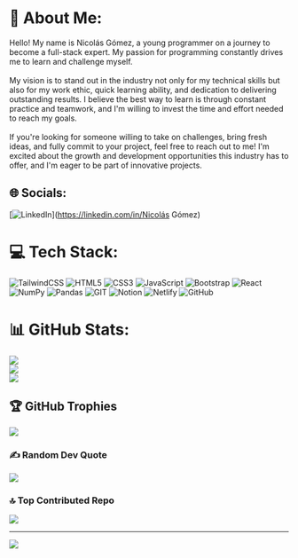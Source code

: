 # 💫 About Me:
Hello! My name is Nicolás Gómez, a young programmer on a journey to become a full-stack expert. My passion for programming constantly drives me to learn and challenge myself.<br><br>My vision is to stand out in the industry not only for my technical skills but also for my work ethic, quick learning ability, and dedication to delivering outstanding results. I believe the best way to learn is through constant practice and teamwork, and I'm willing to invest the time and effort needed to reach my goals.<br><br>If you're looking for someone willing to take on challenges, bring fresh ideas, and fully commit to your project, feel free to reach out to me! I'm excited about the growth and development opportunities this industry has to offer, and I'm eager to be part of innovative projects.


## 🌐 Socials:
[![LinkedIn](https://img.shields.io/badge/LinkedIn-%230077B5.svg?logo=linkedin&logoColor=white)](https://linkedin.com/in/Nicolás Gómez) 

# 💻 Tech Stack:
![TailwindCSS](https://img.shields.io/badge/tailwindcss-%2338B2AC.svg?style=for-the-badge&logo=tailwind-css&logoColor=white) ![HTML5](https://img.shields.io/badge/html5-%23E34F26.svg?style=for-the-badge&logo=html5&logoColor=white) ![CSS3](https://img.shields.io/badge/css3-%231572B6.svg?style=for-the-badge&logo=css3&logoColor=white) ![JavaScript](https://img.shields.io/badge/javascript-%23323330.svg?style=for-the-badge&logo=javascript&logoColor=%23F7DF1E) ![Bootstrap](https://img.shields.io/badge/bootstrap-%23563D7C.svg?style=for-the-badge&logo=bootstrap&logoColor=white) ![React](https://img.shields.io/badge/react-%2320232a.svg?style=for-the-badge&logo=react&logoColor=%2361DAFB) ![NumPy](https://img.shields.io/badge/numpy-%23013243.svg?style=for-the-badge&logo=numpy&logoColor=white) ![Pandas](https://img.shields.io/badge/pandas-%23150458.svg?style=for-the-badge&logo=pandas&logoColor=white) ![GIT](https://img.shields.io/badge/Git-fc6d26?style=for-the-badge&logo=git&logoColor=white) ![Notion](https://img.shields.io/badge/Notion-%23000000.svg?style=for-the-badge&logo=notion&logoColor=white) ![Netlify](https://img.shields.io/badge/netlify-%23000000.svg?style=for-the-badge&logo=netlify&logoColor=#00C7B7) ![GitHub](https://img.shields.io/badge/GitHub-%23121011.svg?style=for-the-badge&logo=github&logoColor=white)
# 📊 GitHub Stats:
![](https://github-readme-stats.vercel.app/api?username=NickGV&theme=dark&hide_border=false&include_all_commits=false&count_private=false)<br/>
![](https://github-readme-streak-stats.herokuapp.com/?user=NickGV&theme=dark&hide_border=false)<br/>
![](https://github-readme-stats.vercel.app/api/top-langs/?username=NickGV&theme=dark&hide_border=false&include_all_commits=false&count_private=false&layout=compact)

## 🏆 GitHub Trophies
![](https://github-profile-trophy.vercel.app/?username=NickGV&theme=radical&no-frame=false&no-bg=true&margin-w=4)

### ✍️ Random Dev Quote
![](https://quotes-github-readme.vercel.app/api?type=horizontal&theme=radical)

### 🔝 Top Contributed Repo
![](https://github-contributor-stats.vercel.app/api?username=NickGV&limit=5&theme=onedark&combine_all_yearly_contributions=true)

---
[![](https://visitcount.itsvg.in/api?id=NickGV&icon=9&color=0)](https://visitcount.itsvg.in)

<!-- Proudly created with GPRM ( https://gprm.itsvg.in ) -->
